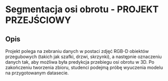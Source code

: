 # Segmentacja osi obrotu - PROJEKT PRZEJŚCIOWY
## Opis
Projekt polega na zebraniu danych w postaci zdjęć RGB-D obiektów przegubowych (takich jak szafki, drzwi,
skrzynki), a następnie oznaczeniu danych tak, aby możliwa była predykcja przebiegu osi obrotu w 3D. Po zakończeniu tworzenia zbioru, studenci podejmą próbę wyuczenia modelu na przygotowanym datasecie.